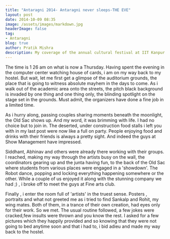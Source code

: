 ```yaml
---
title: "Antaragni 2014- Antaragni never sleeps-THE EVE"
layout: post
date: 2014-10-09 08:35
image: /assets/images/markdown.jpg
headerImage: false
tag:
- Antaragni
blog: true
author: Pratik Mishra
description: My coverage of the annual cultural festival at IIT Kanpur.
---
```


The time is 1 26 am on what is now a Thursday. Having spent the evening in the computer center watching house of cards, i am on my way back to my hostel. But wait, let me first get a glimpse of the auditorium grounds, the place that is going to witness absolute mayhem in the days to come. As i walk out of the academic area onto the streets, the pitch black background is invaded by one thing and one thing only, the blinding spotlight on the stage set in the grounds. Must admit, the organizers have done a fine job in a limited time.

As i hurry along, passing couples sharing moments beneath the moonlight, the Old Sac shows up. And my word, it was brimming with life. I had no choice but to join in. The deserted, under construction food stalls i left you with in my last post were now like a full on party. People enjoying food and drinks with their friends is always a pretty sight. And indeed the guys at Show Management have impressed.

Siddhant, Abhinav and others were already there working with their groups. I reached, making my way through the artists busy on the wall, the coordinators gearing up and the junta having fun, to the back of the Old Sac where students from various places were engaged in a 'showdown'. The Robot dance, popping and locking everything happening somewhere or the other. While a couple of us enjoyed it along with the stunning company we had ;) , i broke off to meet the guys at Fine arts club.

Finally , i enter  the room full of 'artists' in the truest sense. Posters , portraits and what not greeted me as i tried to find Sankalp and Rohit, my wing mates. Both of them, in a trance of their own creation, had eyes only for their work. So we met. The usual routine followed, a few jokes were cracked,few insults were thrown and you know the rest.  I asked for a few pictures which they happily provided and so knowing that they were not going to bed anytime soon and that i had to, i bid adieu and made my way back to the hostel.

